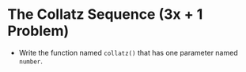 
# The Collatz Sequence (3x + 1 Problem)
						

* Write the function named `collatz()` that has one parameter named `number`.